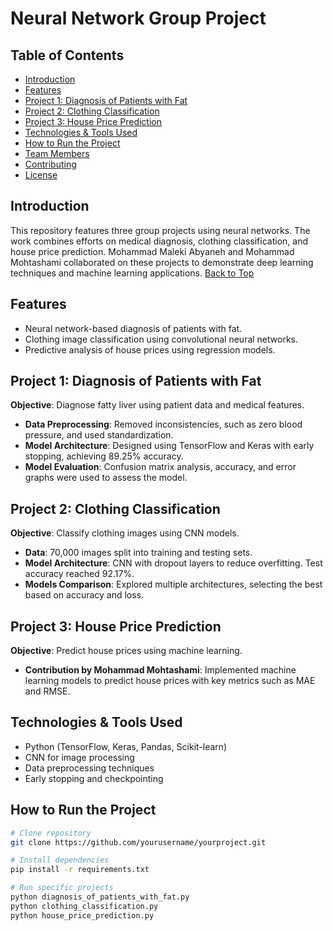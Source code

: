 # Neural Network Group Project


## Table of Contents
- [Introduction](#introduction)
- [Features](#features)
- [Project 1: Diagnosis of Patients with Fat](#project-1-diagnosis-of-patients-with-fat)
- [Project 2: Clothing Classification](#project-2-clothing-classification)
- [Project 3: House Price Prediction](#project-3-house-price-prediction)
- [Technologies & Tools Used](#technologies--tools-used)
- [How to Run the Project](#how-to-run-the-project)
- [Team Members](#team-members)
- [Contributing](#contributing)
- [License](#license)

## Introduction
This repository features three group projects using neural networks. The work combines efforts on medical diagnosis, clothing classification, and house price prediction. Mohammad Maleki Abyaneh and Mohammad Mohtashami collaborated on these projects to demonstrate deep learning techniques and machine learning applications.
[Back to Top](#table-of-contents)
## Features
- Neural network-based diagnosis of patients with fat.
- Clothing image classification using convolutional neural networks.
- Predictive analysis of house prices using regression models.

## Project 1: Diagnosis of Patients with Fat

**Objective**: Diagnose fatty liver using patient data and medical features.

- **Data Preprocessing**: Removed inconsistencies, such as zero blood pressure, and used standardization.
- **Model Architecture**: Designed using TensorFlow and Keras with early stopping, achieving 89.25% accuracy.
- **Model Evaluation**: Confusion matrix analysis, accuracy, and error graphs were used to assess the model.

## Project 2: Clothing Classification

**Objective**: Classify clothing images using CNN models.

- **Data**: 70,000 images split into training and testing sets.
- **Model Architecture**: CNN with dropout layers to reduce overfitting. Test accuracy reached 92.17%.
- **Models Comparison**: Explored multiple architectures, selecting the best based on accuracy and loss.

## Project 3: House Price Prediction

**Objective**: Predict house prices using machine learning.

- **Contribution by Mohammad Mohtashami**: Implemented machine learning models to predict house prices with key metrics such as MAE and RMSE.
  
## Technologies & Tools Used
- Python (TensorFlow, Keras, Pandas, Scikit-learn)
- CNN for image processing
- Data preprocessing techniques
- Early stopping and checkpointing

## How to Run the Project

```bash
# Clone repository
git clone https://github.com/yourusername/yourproject.git

# Install dependencies
pip install -r requirements.txt

# Run specific projects
python diagnosis_of_patients_with_fat.py
python clothing_classification.py
python house_price_prediction.py

